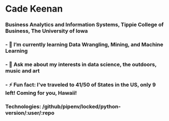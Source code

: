 # Cade Keenan 
### Business Analytics and Information Systems, Tippie College of Business, The University of Iowa
### - 🔭 I’m currently learning Data Wrangling, Mining, and Machine Learning
### - 💬 Ask me about my interests in data science, the outdoors, music and art
### - ⚡ Fun fact: I've traveled to 41/50 of States in the US, only 9 left! Coming for you, Hawaii!
### Technologies: 	/github/pipenv/locked/python-version/:user/:repo

<!--
**cadekeenan/cadekeenan** is a ✨ _special_ ✨ repository because its `README.md` (this file) appears on your GitHub profile.


-->
